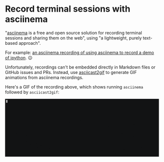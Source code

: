 # Record terminal sessions with asciinema

"[asciinema](https://asciinema.org/) is a free and open source solution for recording terminal sessions and sharing them on the web", using "a lightweight, purely text-based approach".

For example: [an asciinema recording of using asciinema to record a demo of ipython](https://asciinema.org/a/354787). 😉

Unfortunately, recordings can't be embedded directly in Markdown files or GitHub issues and PRs. Instead, use [asciicast2gif](https://github.com/asciinema/asciicast2gif) to generate GIF animations from asciinema recordings.

Here's a GIF of the recording above, which shows running `asciinema` followed by `asciicast2gif`:

![asciinema demo GIF](./asciinema.gif)
